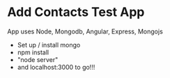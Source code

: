 # Add Contacts Test App

App uses Node, Mongodb, Angular, Express, Mongojs

* Set up / install mongo
* npm install
* "node server"
* and localhost:3000 to go!!!
